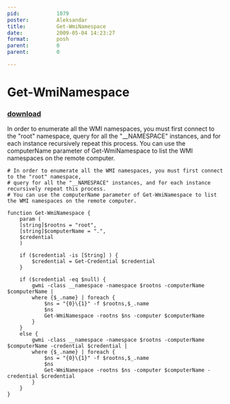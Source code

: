 ```yaml
---
pid:            1079
poster:         Aleksandar
title:          Get-WmiNamespace
date:           2009-05-04 14:23:27
format:         posh
parent:         0
parent:         0

---
```


# Get-WmiNamespace

### [download](1079.ps1)

In order to enumerate all the WMI namespaces, you must first connect to the "root" namespace, query for all the "__NAMESPACE" instances, and for each instance recursively repeat this process. You can use the computerName parameter of Get-WmiNamespace to list the WMI namespaces on the remote computer.


```posh
# In order to enumerate all the WMI namespaces, you must first connect to the "root" namespace,
# query for all the "__NAMESPACE" instances, and for each instance recursively repeat this process.
# You can use the computerName parameter of Get-WmiNamespace to list the WMI namespaces on the remote computer.

function Get-WmiNamespace {
	param (
	[string]$rootns = "root",
	[string]$computerName = ".",
	$credential
	)

	if ($credential -is [String] ) {
		$credential = Get-Credential $credential
	}

	if ($credential -eq $null) {
		gwmi -class __namespace -namespace $rootns -computerName $computerName |
		where {$_.name} | foreach {
			$ns = "{0}\{1}" -f $rootns,$_.name
			$ns
			Get-WmiNamespace -rootns $ns -computer $computerName
		}
	}
	else {
		gwmi -class __namespace -namespace $rootns -computerName $computerName -credential $credential |
		where {$_.name} | foreach {
			$ns = "{0}\{1}" -f $rootns,$_.name
			$ns
			Get-WmiNamespace -rootns $ns -computer $computerName -credential $credential
		}
	}
}
```

